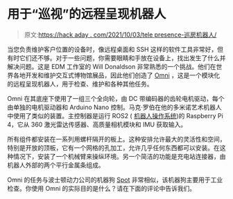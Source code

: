 # 用于“巡视”的远程呈现机器人

> 原文:[https://hack aday . com/2021/10/03/tele presence-巡房机器人/](https://hackaday.com/2021/10/03/telepresence-robot-for-doing-the-rounds/)

当您负责维护客户位置的设备时，像远程桌面和 SSH 这样的软件工具非常好，但有时它们还不够。对于一些问题，你需要眼睛和手放在设备上，找出发生了什么并解决问题。这是 EDM 工作室的 Will Donaldson 非常熟悉的一个挑战。他们在世界各地开发和维护交互式博物馆展品，因此他们创造了 [Omni](https://hackaday.io/project/181888-omni) ，这是一个模块化的远程呈现机器人，用于检查、维护和各种其他任务。

Omni 在其底座下使用了一组三个全向轮，由 DC 带编码器的齿轮电机驱动，每个由单独的电机驱动器和 Arduino Nano 控制。马克·罗伯在他的多米诺艺术机器人中使用了类似的装置。主控制器是运行 ROS2 ( [机器人操作系统](https://hackaday.com/2014/01/29/the-robot-operating-system-ros-101/))的 Raspberry Pi 4，它从 360 激光雷达传感器、高质量相机模块和 IMU 获取输入。

所有组件都安装在一系列用螺杆隔开的板上。这种安排允许最大的灵活性和空间，特别是开放的顶板，它有一个网格的孔加工，允许几乎任何东西都可以安装。在这种情况下，安装了一个机械臂来操纵环境。另一个简洁的功能是充电站连接器，由机器人外部的两个平行金属条组成。

Omni 的任务与波士顿动力公司的机器狗 [Spot](https://hackaday.com/2019/09/25/ask-hackaday-what-good-is-a-robot-dog/) 非常相似，该机器狗主要用于工业检查。你使用 Omni 的实际目的是什么？请在下面的评论中告诉我们。